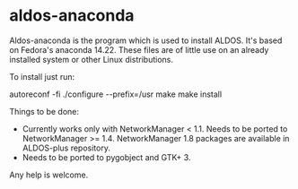 # aldos-anaconda
Aldos-anaconda is the program which is used to install ALDOS. It's based on Fedora's anaconda 14.22. These files are of little use on an already installed system or other Linux distributions.

To install just run:

autoreconf -fi
./configure --prefix=/usr
make
make install

Things to be done:

- Currently works only with NetworkManager < 1.1. Needs to be ported to NetworkManager >= 1.4. NetworkManager 1.8 packages are available in ALDOS-plus repository.
- Needs to be ported to pygobject and GTK+ 3.

Any help is welcome.
